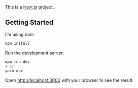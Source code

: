 This is a [Next.js](https://nextjs.org/) project.

## Getting Started

i'm using npm

```bash
npm install
```

Run the development server:

```bash
npm run dev
# or
yarn dev
```

Open [http://localhost:3000](http://localhost:3000) with your browser to see the result.
